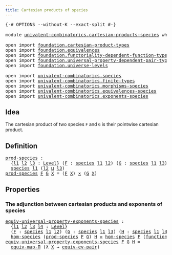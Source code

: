 ```yaml
---
title: Cartesian products of species
---
```


<pre class="Agda"><a id="55" class="Symbol">{-#</a> <a id="59" class="Keyword">OPTIONS</a> <a id="67" class="Pragma">--without-K</a> <a id="79" class="Pragma">--exact-split</a> <a id="93" class="Symbol">#-}</a>

<a id="98" class="Keyword">module</a> <a id="105" href="univalent-combinatorics.cartesian-products-species.html" class="Module">univalent-combinatorics.cartesian-products-species</a> <a id="156" class="Keyword">where</a>

<a id="163" class="Keyword">open</a> <a id="168" class="Keyword">import</a> <a id="175" href="foundation.cartesian-product-types.html" class="Module">foundation.cartesian-product-types</a>
<a id="210" class="Keyword">open</a> <a id="215" class="Keyword">import</a> <a id="222" href="foundation.equivalences.html" class="Module">foundation.equivalences</a>
<a id="246" class="Keyword">open</a> <a id="251" class="Keyword">import</a> <a id="258" href="foundation.functoriality-dependent-function-types.html" class="Module">foundation.functoriality-dependent-function-types</a>
<a id="308" class="Keyword">open</a> <a id="313" class="Keyword">import</a> <a id="320" href="foundation.universal-property-dependent-pair-types.html" class="Module">foundation.universal-property-dependent-pair-types</a>
<a id="371" class="Keyword">open</a> <a id="376" class="Keyword">import</a> <a id="383" href="foundation.universe-levels.html" class="Module">foundation.universe-levels</a>

<a id="411" class="Keyword">open</a> <a id="416" class="Keyword">import</a> <a id="423" href="univalent-combinatorics.species.html" class="Module">univalent-combinatorics.species</a>
<a id="455" class="Keyword">open</a> <a id="460" class="Keyword">import</a> <a id="467" href="univalent-combinatorics.finite-types.html" class="Module">univalent-combinatorics.finite-types</a>
<a id="504" class="Keyword">open</a> <a id="509" class="Keyword">import</a> <a id="516" href="univalent-combinatorics.morphisms-species.html" class="Module">univalent-combinatorics.morphisms-species</a>
<a id="558" class="Keyword">open</a> <a id="563" class="Keyword">import</a> <a id="570" href="univalent-combinatorics.equivalences-species.html" class="Module">univalent-combinatorics.equivalences-species</a>
<a id="615" class="Keyword">open</a> <a id="620" class="Keyword">import</a> <a id="627" href="univalent-combinatorics.exponents-species.html" class="Module">univalent-combinatorics.exponents-species</a>
</pre>
## Idea

The cartesian product of two species `F` and `G` is their pointwise cartesian product.

## Definition

<pre class="Agda"><a id="prod-species"></a><a id="794" href="univalent-combinatorics.cartesian-products-species.html#794" class="Function">prod-species</a> <a id="807" class="Symbol">:</a>
  <a id="811" class="Symbol">{</a><a id="812" href="univalent-combinatorics.cartesian-products-species.html#812" class="Bound">l1</a> <a id="815" href="univalent-combinatorics.cartesian-products-species.html#815" class="Bound">l2</a> <a id="818" href="univalent-combinatorics.cartesian-products-species.html#818" class="Bound">l3</a> <a id="821" class="Symbol">:</a> <a id="823" href="Agda.Primitive.html#597" class="Postulate">Level</a><a id="828" class="Symbol">}</a> <a id="830" class="Symbol">(</a><a id="831" href="univalent-combinatorics.cartesian-products-species.html#831" class="Bound">F</a> <a id="833" class="Symbol">:</a> <a id="835" href="univalent-combinatorics.species.html#429" class="Function">species</a> <a id="843" href="univalent-combinatorics.cartesian-products-species.html#812" class="Bound">l1</a> <a id="846" href="univalent-combinatorics.cartesian-products-species.html#815" class="Bound">l2</a><a id="848" class="Symbol">)</a> <a id="850" class="Symbol">(</a><a id="851" href="univalent-combinatorics.cartesian-products-species.html#851" class="Bound">G</a> <a id="853" class="Symbol">:</a> <a id="855" href="univalent-combinatorics.species.html#429" class="Function">species</a> <a id="863" href="univalent-combinatorics.cartesian-products-species.html#812" class="Bound">l1</a> <a id="866" href="univalent-combinatorics.cartesian-products-species.html#818" class="Bound">l3</a><a id="868" class="Symbol">)</a> <a id="870" class="Symbol">→</a>
  <a id="874" href="univalent-combinatorics.species.html#429" class="Function">species</a> <a id="882" href="univalent-combinatorics.cartesian-products-species.html#812" class="Bound">l1</a> <a id="885" class="Symbol">(</a><a id="886" href="univalent-combinatorics.cartesian-products-species.html#815" class="Bound">l2</a> <a id="889" href="Agda.Primitive.html#810" class="Primitive Operator">⊔</a> <a id="891" href="univalent-combinatorics.cartesian-products-species.html#818" class="Bound">l3</a><a id="893" class="Symbol">)</a>
<a id="895" href="univalent-combinatorics.cartesian-products-species.html#794" class="Function">prod-species</a> <a id="908" href="univalent-combinatorics.cartesian-products-species.html#908" class="Bound">F</a> <a id="910" href="univalent-combinatorics.cartesian-products-species.html#910" class="Bound">G</a> <a id="912" href="univalent-combinatorics.cartesian-products-species.html#912" class="Bound">X</a> <a id="914" class="Symbol">=</a> <a id="916" class="Symbol">(</a><a id="917" href="univalent-combinatorics.cartesian-products-species.html#908" class="Bound">F</a> <a id="919" href="univalent-combinatorics.cartesian-products-species.html#912" class="Bound">X</a><a id="920" class="Symbol">)</a> <a id="922" href="foundation-core.cartesian-product-types.html#590" class="Function Operator">×</a> <a id="924" class="Symbol">(</a><a id="925" href="univalent-combinatorics.cartesian-products-species.html#910" class="Bound">G</a> <a id="927" href="univalent-combinatorics.cartesian-products-species.html#912" class="Bound">X</a><a id="928" class="Symbol">)</a>
</pre>
## Properties

### The adjunction between cartesian products and exponents of species

<pre class="Agda"><a id="equiv-universal-property-exponents-species"></a><a id="1031" href="univalent-combinatorics.cartesian-products-species.html#1031" class="Function">equiv-universal-property-exponents-species</a> <a id="1074" class="Symbol">:</a>
  <a id="1078" class="Symbol">{</a><a id="1079" href="univalent-combinatorics.cartesian-products-species.html#1079" class="Bound">l1</a> <a id="1082" href="univalent-combinatorics.cartesian-products-species.html#1082" class="Bound">l2</a> <a id="1085" href="univalent-combinatorics.cartesian-products-species.html#1085" class="Bound">l3</a> <a id="1088" href="univalent-combinatorics.cartesian-products-species.html#1088" class="Bound">l4</a> <a id="1091" class="Symbol">:</a> <a id="1093" href="Agda.Primitive.html#597" class="Postulate">Level</a><a id="1098" class="Symbol">}</a>
  <a id="1102" class="Symbol">(</a><a id="1103" href="univalent-combinatorics.cartesian-products-species.html#1103" class="Bound">F</a> <a id="1105" class="Symbol">:</a> <a id="1107" href="univalent-combinatorics.species.html#429" class="Function">species</a> <a id="1115" href="univalent-combinatorics.cartesian-products-species.html#1079" class="Bound">l1</a> <a id="1118" href="univalent-combinatorics.cartesian-products-species.html#1082" class="Bound">l2</a><a id="1120" class="Symbol">)</a> <a id="1122" class="Symbol">(</a><a id="1123" href="univalent-combinatorics.cartesian-products-species.html#1123" class="Bound">G</a> <a id="1125" class="Symbol">:</a> <a id="1127" href="univalent-combinatorics.species.html#429" class="Function">species</a> <a id="1135" href="univalent-combinatorics.cartesian-products-species.html#1079" class="Bound">l1</a> <a id="1138" href="univalent-combinatorics.cartesian-products-species.html#1085" class="Bound">l3</a><a id="1140" class="Symbol">)</a> <a id="1142" class="Symbol">(</a><a id="1143" href="univalent-combinatorics.cartesian-products-species.html#1143" class="Bound">H</a> <a id="1145" class="Symbol">:</a> <a id="1147" href="univalent-combinatorics.species.html#429" class="Function">species</a> <a id="1155" href="univalent-combinatorics.cartesian-products-species.html#1079" class="Bound">l1</a> <a id="1158" href="univalent-combinatorics.cartesian-products-species.html#1088" class="Bound">l4</a><a id="1160" class="Symbol">)</a> <a id="1162" class="Symbol">→</a>
  <a id="1166" href="univalent-combinatorics.morphisms-species.html#767" class="Function">hom-species</a> <a id="1178" class="Symbol">(</a><a id="1179" href="univalent-combinatorics.cartesian-products-species.html#794" class="Function">prod-species</a> <a id="1192" href="univalent-combinatorics.cartesian-products-species.html#1103" class="Bound">F</a> <a id="1194" href="univalent-combinatorics.cartesian-products-species.html#1123" class="Bound">G</a><a id="1195" class="Symbol">)</a> <a id="1197" href="univalent-combinatorics.cartesian-products-species.html#1143" class="Bound">H</a> <a id="1199" href="foundation-core.equivalences.html#1621" class="Function Operator">≃</a> <a id="1201" href="univalent-combinatorics.morphisms-species.html#767" class="Function">hom-species</a> <a id="1213" href="univalent-combinatorics.cartesian-products-species.html#1103" class="Bound">F</a> <a id="1215" class="Symbol">(</a><a id="1216" href="univalent-combinatorics.exponents-species.html#682" class="Function">function-species</a> <a id="1233" href="univalent-combinatorics.cartesian-products-species.html#1123" class="Bound">G</a> <a id="1235" href="univalent-combinatorics.cartesian-products-species.html#1143" class="Bound">H</a><a id="1236" class="Symbol">)</a>
<a id="1238" href="univalent-combinatorics.cartesian-products-species.html#1031" class="Function">equiv-universal-property-exponents-species</a> <a id="1281" href="univalent-combinatorics.cartesian-products-species.html#1281" class="Bound">F</a> <a id="1283" href="univalent-combinatorics.cartesian-products-species.html#1283" class="Bound">G</a> <a id="1285" href="univalent-combinatorics.cartesian-products-species.html#1285" class="Bound">H</a> <a id="1287" class="Symbol">=</a>
  <a id="1291" href="foundation-core.functoriality-dependent-function-types.html#2269" class="Function">equiv-map-Π</a> <a id="1303" class="Symbol">(λ</a> <a id="1306" href="univalent-combinatorics.cartesian-products-species.html#1306" class="Bound">X</a> <a id="1308" class="Symbol">→</a> <a id="1310" href="foundation.universal-property-dependent-pair-types.html#1013" class="Function">equiv-ev-pair</a><a id="1323" class="Symbol">)</a>
</pre>